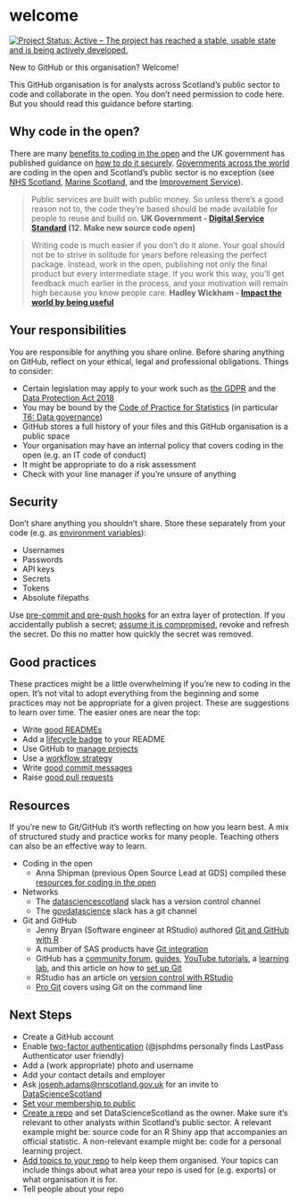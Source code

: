 # welcome
[![Project Status: Active – The project has reached a stable, usable state and is being actively developed.](https://www.repostatus.org/badges/latest/active.svg)](https://www.repostatus.org/#active)

New to GitHub or this organisation? Welcome!

This GitHub organisation is for analysts across Scotland’s public sector to code and collaborate in the open. You don’t need permission to code here. But you should read this guidance before starting.

## Why code in the open?
There are many [benefits to coding in the open](https://gds.blog.gov.uk/2017/09/04/the-benefits-of-coding-in-the-open/) and the UK government has published guidance on [how to do it securely](https://technology.blog.gov.uk/2017/09/27/dont-be-afraid-to-code-in-the-open-heres-how-to-do-it-securely/). [Governments across the world](https://government.github.com/community/) are coding in the open and Scotland’s public sector is no exception (see [NHS Scotland](https://github.com/Health-SocialCare-Scotland), [Marine Scotland](https://github.com/MarineScotlandScience/), and the [Improvement Service](https://github.com/improvement-service)).

> Public services are built with public money. So unless there’s a good reason not to, the code they’re based should be made available for people to reuse and build on. **UK Government - [Digital Service Standard](https://www.gov.uk/service-manual/service-standard) (12. Make new source code open)**

> Writing code is much easier if you don’t do it alone. Your goal should not be to strive in solitude for years before releasing the perfect package. Instead, work in the open, publishing not only the final product but every intermediate stage. If you work this way, you’ll get feedback much earlier in the process, and your motivation will remain high because you know people care. **Hadley Wickham - [Impact the world by being useful](http://bulletin.imstat.org/2014/12/hadley-wickham-impact-the-world-by-being-useful/)**

## Your responsibilities
You are responsible for anything you share online. Before sharing anything on GitHub, reflect on your ethical, legal and professional obligations. Things to consider:

- Certain legislation may apply to your work such as [the GDPR](https://ico.org.uk/for-organisations/guide-to-data-protection/guide-to-the-general-data-protection-regulation-gdpr/) and the [Data Protection Act 2018](https://ico.org.uk/for-organisations/data-protection-act-2018/)
- You may be bound by the [Code of Practice for Statistics](https://www.statisticsauthority.gov.uk/code-of-practice/) (in particular [T6: Data governance](https://www.statisticsauthority.gov.uk/code-of-practice/the-code/trustworthiness/t6-data-governance/))
- GitHub stores a full history of your files and this GitHub organisation is a public space
- Your organisation may have an internal policy that covers coding in the open (e.g. an IT code of conduct)
- It might be appropriate to do a risk assessment
- Check with your line manager if you’re unsure of anything

## Security
Don’t share anything you shouldn’t share. Store these separately from your code (e.g. as [environment variables](https://csgillespie.github.io/efficientR/r-startup.html#renviron)):

- Usernames
- Passwords
- API keys
- Secrets
- Tokens
- Absolute filepaths

Use [pre-commit and pre-push hooks](https://github.com/ukgovdatascience/dotfiles) for an extra layer of protection. If you accidentally publish a secret; [assume it is compromised](https://www.gov.uk/government/publications/open-source-guidance/security-considerations-when-coding-in-the-open#assume-accidental-publications-are-compromised), revoke and refresh the secret. Do this no matter how quickly the secret was removed.

## Good practices
These practices might be a little overwhelming if you’re new to coding in the open. It’s not vital to adopt everything from the beginning and some practices may not be appropriate for a given project. These are suggestions to learn over time. The easier ones are near the top:

- Write [good READMEs](http://r-pkgs.had.co.nz/release.html#important-files)
- Add a [lifecycle badge](https://www.tidyverse.org/lifecycle/) to your README
- Use GitHub to [manage projects](https://youtu.be/nI5VdsVl0FM)
- Use a [workflow strategy](https://youtu.be/aJnFGMclhU8)
- Write [good commit messages](https://github.com/alphagov/styleguides/blob/master/git.md)
- Raise [good pull requests](https://www.annashipman.co.uk/jfdi/good-pull-requests.html)

## Resources
If you’re new to Git/GitHub it’s worth reflecting on how you learn best. A mix of structured study and practice works for many people. Teaching others can also be an effective way to learn.

- Coding in the open
  - Anna Shipman (previous Open Source Lead at GDS) compiled these [resources for coding in the open](https://www.annashipman.co.uk/jfdi/open-code-resources.html)
- Networks
  - The [datasciencescotland](datasciencescotland.slack.com) slack has a version control channel
  - The [govdatascience](govdatascience.slack.com) slack has a git channel
- Git and GitHub
  - Jenny Bryan (Software engineer at RStudio) authored [Git and GitHub with R](https://happygitwithr.com/)
  - A number of SAS products have [Git integration](https://blogs.sas.com/content/sasdummy/2019/01/17/git-in-sas/)
  - GitHub has a [community forum](https://github.community/), [guides](https://guides.github.com/), [YouTube tutorials](https://www.youtube.com/githubguides), a [learning lab](https://lab.github.com/), and this article on how to [set up Git](https://help.github.com/en/articles/set-up-git)
  - RStudio has an article on [version control with RStudio](https://support.rstudio.com/hc/en-us/articles/200532077-Version-Control-with-Git-and-SVN)
  - [Pro Git](https://git-scm.com/book/en/v2/) covers using Git on the command line
  
## Next Steps
- Create a GitHub account
- Enable [two-factor authentication](https://help.github.com/en/articles/about-two-factor-authentication) (@jsphdms personally finds LastPass Authenticator user friendly)
- Add a (work appropriate) photo and username
- Add your contact details and employer
- Ask joseph.adams@nrscotland.gov.uk for an invite to [DataScienceScotland](https://github.com/DataScienceScotland)
- [Set your membership to public](https://help.github.com/en/articles/publicizing-or-hiding-organization-membership)
- [Create a repo](https://help.github.com/en/articles/create-a-repo) and set DataScienceScotland as the owner. Make sure it’s relevant to other analysts within Scotland’s public sector. A relevant example might be: source code for an R Shiny app that accompanies an official statistic. A non-relevant example might be: code for a personal learning project.
- [Add topics to your repo](https://help.github.com/en/articles/classifying-your-repository-with-topics) to help keep them organised. Your topics can include things about what area your repo is used for (e.g. exports) or what organisation it is for.
- Tell people about your repo
